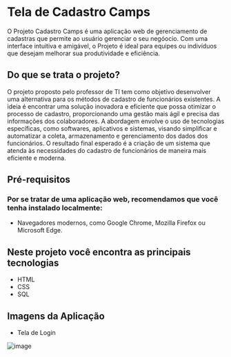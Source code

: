 <h1>
  Tela de Cadastro Camps
</h1> 

O Projeto Cadastro Camps é uma aplicação web de gerenciamento de cadastras que permite ao usuário gerenciar o seu negóocio. Com uma interface intuitiva e amigável, o Projeto é ideal para equipes ou indivíduos que desejam melhorar sua produtividade e eficiência.

## Do que se trata o projeto?

O projeto proposto pelo professor de TI tem como objetivo desenvolver uma alternativa para os métodos de cadastro de funcionários existentes. A ideia é encontrar uma solução inovadora e eficiente que possa otimizar o processo de cadastro, proporcionando uma gestão mais ágil e precisa das informações dos colaboradores. A abordagem envolve o uso de tecnologias específicas, como softwares, aplicativos e sistemas, visando simplificar e automatizar a coleta, armazenamento e gerenciamento dos dados dos funcionários. O resultado final esperado é a criação de um sistema que atenda às necessidades do cadastro de funcionários de maneira mais eficiente e moderna.

## Pré-requisitos

### Por se tratar de uma aplicação web, recomendamos que você tenha instalado localmente:

- Navegadores modernos, como Google Chrome, Mozilla Firefox ou Microsoft Edge.

## Neste projeto você encontra as principais tecnologias

- HTML
- CSS
- SQL

## Imagens da Aplicação

- Tela de Login

![image](https://github.com/alicessantos013/cadastro_Camps/blob/main/folder/Tela%20de%20Login.jpeg)
